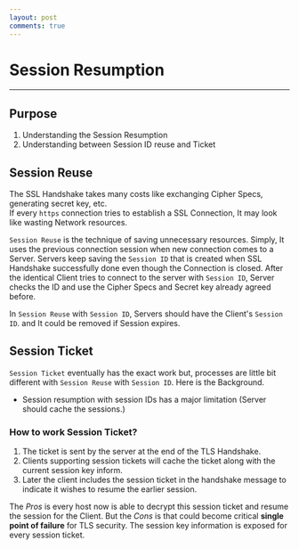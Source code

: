 ```yaml
---
layout: post
comments: true
---
```


# Session Resumption

---

## Purpose

1. Understanding the Session Resumption
2. Understanding between Session ID reuse and Ticket

## Session Reuse

The SSL Handshake takes many costs like exchanging Cipher Specs, generating secret key, etc.  
If every `https` connection tries to establish a SSL Connection, It may look like wasting Network 
resources.  

`Session Reuse` is the technique of saving unnecessary resources. Simply, It uses the previous
connection session when new connection comes to a Server. Servers keep saving the `Session ID`
that is created when SSL Handshake successfully done even though the Connection is closed. After
the identical Client tries to connect to the server with `Session ID`, Server checks the ID and
use the Cipher Specs and Secret key already agreed before.  

In `Session Reuse` with `Session ID`, Servers should have the Client's `Session ID`. and It could be
removed if Session expires.

## Session Ticket

`Session Ticket` eventually has the exact work but, processes are little bit different with
`Session Reuse` with `Session ID`. Here is the Background.  

* Session resumption with session IDs has a major limitation (Server should cache the sessions.)

### How to work Session Ticket?

1. The ticket is sent by the server at the end of the TLS Handshake.
2. Clients supporting session tickets will cache the ticket along with the current session key
   inform.
3. Later the client includes the session ticket in the handshake message to indicate it wishes to
   resume the earlier session.

The *Pros* is every host now is able to decrypt this session ticket and resume the session for the
Client. But the *Cons* is that could become critical **single point of failure** for TLS security.
The session key information is exposed for every session ticket.
